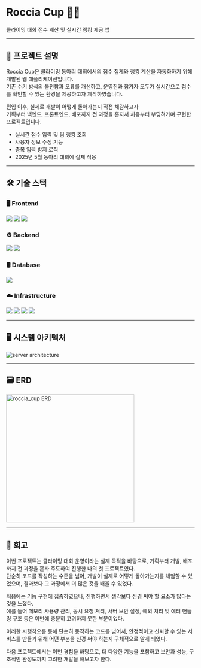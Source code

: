 # Roccia Cup 🧗‍♂️  
클라이밍 대회 점수 계산 및 실시간 랭킹 제공 앱

---

## 📌 프로젝트 설명

Roccia Cup은 클라이밍 동아리 대회에서의 점수 집계와 랭킹 계산을 자동화하기 위해 개발된 웹 애플리케이션입니다.  
기존 수기 방식의 불편함과 오류를 개선하고, 운영진과 참가자 모두가 실시간으로 점수를 확인할 수 있는 환경을 제공하고자 제작하였습니다.

편입 이후, 실제로 개발이 어떻게 돌아가는지 직접 체감하고자  
기획부터 백엔드, 프론트엔드, 배포까지 전 과정을 혼자서 처음부터 부딪혀가며 구현한 프로젝트입니다.

- 실시간 점수 입력 및 팀 랭킹 조회
- 사용자 정보 수정 기능
- 중복 입력 방지 로직  
- 2025년 5월 동아리 대회에 실제 적용

---

## 🛠 기술 스택

### 🖥 Frontend
![](https://img.shields.io/badge/FLUTTER-02569B?style=for-the-badge&logo=flutter&logoColor=white)
![](https://img.shields.io/badge/DART-0175C2?style=for-the-badge&logo=dart&logoColor=white)
![](https://img.shields.io/badge/ANDROID%20STUDIO-3DDC84?style=for-the-badge&logo=android-studio&logoColor=white)

### ⚙️ Backend
![](https://img.shields.io/badge/SPRINGBOOT-6DB33F?style=for-the-badge&logo=spring-boot&logoColor=white)
![](https://img.shields.io/badge/JAVA-007396?style=for-the-badge&logo=java&logoColor=white)

### 🛢 Database
<div align="left">
  <img src="https://img.shields.io/badge/MySQL-4479A1?style=for-the-badge&logo=mysql&logoColor=white"/>
</div>

### ☁️ Infrastructure
<div align="left">
  <img src="https://img.shields.io/badge/Docker-2496ED?style=for-the-badge&logo=docker&logoColor=white"/>
  <img src="https://img.shields.io/badge/Nginx-009639?style=for-the-badge&logo=nginx&logoColor=white"/>
  <img src="https://img.shields.io/badge/AWS EC2-FF9900?style=for-the-badge&logo=amazon-aws&logoColor=white"/>
  <img src="https://img.shields.io/badge/Route 53-232F3E?style=for-the-badge&logo=amazon-aws&logoColor=white"/>
</div>



---

## 🖥 시스템 아키텍처

![server architecture](https://github.com/user-attachments/assets/66c8cbc1-9173-473d-a69d-e47fc5f8ae1f)

---

## 🗃 ERD

<img width="342" alt="roccia_cup ERD" src="https://github.com/user-attachments/assets/be79564a-26f8-451e-b0eb-774050e2551d" />

---

## 🧠 회고

이번 프로젝트는 클라이밍 대회 운영이라는 실제 목적을 바탕으로, 기획부터 개발, 배포까지 전 과정을 혼자 주도하여 진행한 나의 첫 프로젝트였다.  
단순히 코드를 작성하는 수준을 넘어, 개발이 실제로 어떻게 돌아가는지를 체험할 수 있었으며, 결과보다 그 과정에서 더 많은 것을 배울 수 있었다.

처음에는 기능 구현에 집중하였으나, 진행하면서 생각보다 신경 써야 할 요소가 많다는 것을 느꼈다.  
예를 들어 메모리 사용량 관리, 동시 요청 처리, 서버 보안 설정, 예외 처리 및 에러 핸들링 구조 등은 이번에 충분히 고려하지 못한 부분이었다.

이러한 시행착오를 통해 단순히 동작하는 코드를 넘어서, 안정적이고 신뢰할 수 있는 서비스를 만들기 위해 어떤 부분을 신경 써야 하는지 구체적으로 알게 되었다.

다음 프로젝트에서는 이번 경험을 바탕으로, 더 다양한 기능을 포함하고 보안과 성능, 구조적인 완성도까지 고려한 개발을 해보고자 한다.
